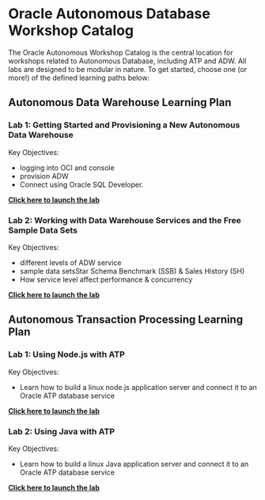 # Oracle Autonomous Database Workshop Catalog

The Oracle Autonomous Workshop Catalog is the central location for workshops related to Autonomous Database, including ATP and ADW.  All labs are designed to be modular in nature. To get started, choose one (or more!) of the defined learning paths below:

## **__Autonomous Data Warehouse Learning Plan__**

### Lab 1: Getting Started and Provisioning a New Autonomous Data Warehouse

  Key Objectives:

  - logging into OCI and console
  - provision ADW
  - Connect using Oracle SQL Developer.

  **[Click here to launch the lab](https://oracle.github.io/learning-library/workshops/journey4-adwc/?page=LabGuide1.md)**

### Lab 2: Working with Data Warehouse Services and the Free Sample Data Sets

  Key Objectives:

  - different levels of ADW service
  - sample data setsStar Schema Benchmark (SSB) & Sales History (SH)
  - How service level affect performance & concurrency

  **[Click here to launch the lab](https://oracle.github.io/learning-library/workshops/journey4-adwc/?page=LabGuide2.md)**


## **__Autonomous Transaction Processing Learning Plan__**

### Lab 1: Using Node.js with ATP

  Key Objectives:

  - Learn how to build a linux node.js application server and connect it to an Oracle ATP database service

  **[Click here to launch the lab](https://cloudsolutionhubs.github.io/autonomous-transaction-processing/workshops/autonomous-transaction-processing/LabGuide500Configurenode.jsAppWithATP.md)**


### Lab 2: Using Java with ATP

  Key Objectives:

  - Learn how to build a linux Java application server and connect it to an Oracle ATP database service

  **[Click here to launch the lab](https://cloudsolutionhubs.github.io/autonomous-transaction-processing/workshops/autonomous-transaction-processing/LabGuide600ConfigureJavaAppWithATP.md)**
